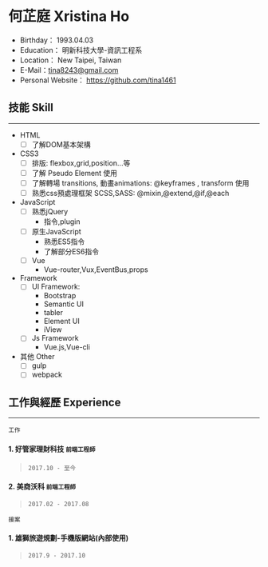 # 何芷庭 Xristina Ho 

* Birthday： 1993.04.03
* Education： 明新科技大學-資訊工程系
* Location： New Taipei, Taiwan
* E-Mail：tina8243@gmail.com
* Personal Website： https://github.com/tina1461

## 技能 Skill
***

* HTML
    - [ ] 了解DOM基本架構
* CSS3
    - [ ] 排版: flexbox,grid,position...等
    - [ ] 了解  Pseudo Element 使用
    - [ ] 了解轉場 transitions, 動畫animations: @keyframes , transform 使用
    - [ ] 熟悉css預處理框架 SCSS,SASS: @mixin,@extend,@if,@each
* JavaScript
    - [ ] 熟悉jQuery
        * 指令,plugin
    - [ ] 原生JavaScript
        * 熟悉ES5指令
        * 了解部分ES6指令
    - [ ] Vue
        * Vue-router,Vux,EventBus,props
* Framework
    - [ ] UI Framework:
        * Bootstrap
        * Semantic UI
        * tabler
        * Element UI
        * iView
    - [ ] Js Framework
        * Vue.js,Vue-cli
* 其他 Other
    - [ ] gulp
    - [ ] webpack

## 工作與經歷 Experience
***

`工作`
#### 1. 好管家理財科技 `前端工程師`
> `2017.10 - 至今`

#### 2. 美商沃科 `前端工程師`
> `2017.02 - 2017.08`

`接案`
#### 1. 雄獅旅遊規劃-手機版網站(內部使用)
> `2017.9 - 2017.10`
















